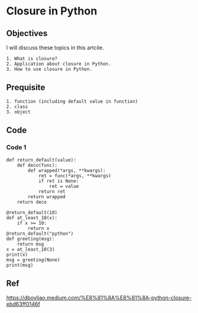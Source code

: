 # Closure in Python
## Objectives
I will discuss these topics in this artcile.

    1. What is closure?
    2. Application about closure in Python.
    3. How to use closure in Python.

## Prequisite
    
    1. function (including default value in function)
    2. class
    3. object

## Code
### Code 1
    
    def return_default(value):
        def deco(func):
            def wrapped(*args, **kwargs):
                ret = func(*args, **kwargs)
                if ret is None:
                    ret = value
                return ret
            return wrapped
        return deco
    
    @return_default(10)
    def at_least_10(x):
        if x >= 10:
            return x
    @return_default("python")
    def greeting(msg):
        return msg
    x = at_least_10(3) 
    print(x)
    msg = greeting(None)
    print(msg)

## Ref

https://dboyliao.medium.com/%E8%81%8A%E8%81%8A-python-closure-ebd63ff0146f
